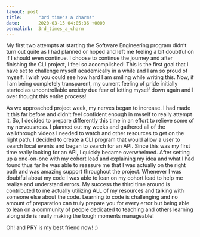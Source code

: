 ```yaml
---
layout: post
title:      "3rd time's a charm!"
date:       2020-03-15 04:05:36 +0000
permalink:  3rd_times_a_charm
---
```



My first two attempts at starting the Software Engineering program didn’t turn out quite as I had planned or hoped and left me feeling a bit doubtful on if I should even continue. I choose to continue the journey and after finishing the CLI project, I feel so accomplished! This is the first goal that I have set to challenge myself academically in a while and I am so proud of myself. I wish you could see how hard I am smiling while writing this. Now, if I am being completely transparent, my current feeling of pride initially started as uncontrollable anxiety due fear of letting myself down again and I over thought this entire process!

As we approached project week, my nerves began to increase. I had made it this far before and didn’t feel confident enough in myself to really attempt it. So, I decided to prepare differently this time in an effort to relieve some of my nervousness. I planned out my weeks and gathered all of the walkthrough videos I needed to watch and other resources to get on the right path. I decided to create a CLI program that would allow a user to search local events and began to search for an API. Since this was my first time really looking for an API, I quickly became overwhelmed. After setting up a one-on-one with my cohort lead and explaining my idea and what I had found thus far he was able to reassure me that I was actually on the right path and was amazing support throughout the project. Whenever I was doubtful about my code I was able to lean on my cohort lead to help me realize and understand errors. My success the third time around is contributed to me actually utilizing ALL of my resources and talking with someone else about the code.  Learning to code is challenging and no amount of preparation can truly prepare you for every error but being able to lean on a community of people dedicated to teaching and others learning along side is really making the tough moments manageable!

Oh! and PRY is my best friend now! :)

